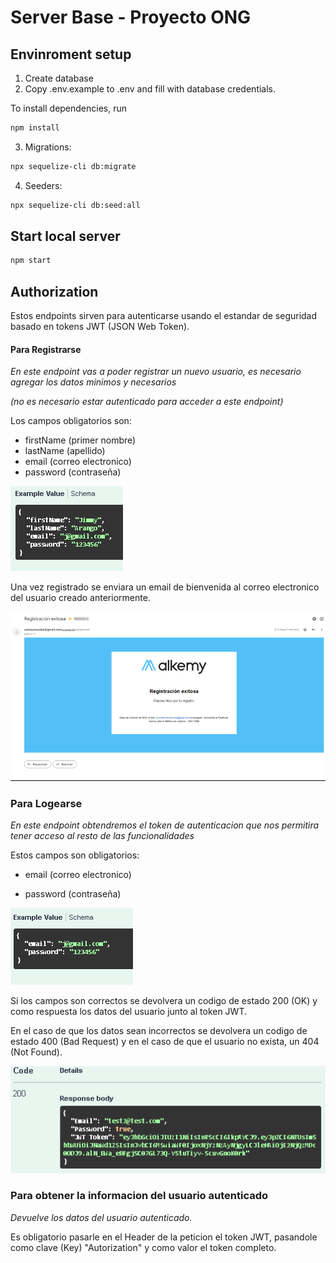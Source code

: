 # Server Base - Proyecto ONG

## Envinroment setup

1) Create database
2) Copy .env.example to .env and fill with database credentials.

To install dependencies, run
``` bash
npm install
```

3) Migrations:
``` bash
npx sequelize-cli db:migrate
```

4) Seeders:
``` bash
npx sequelize-cli db:seed:all
```

## Start local server

``` bash
npm start
```

## Authorization

Estos endpoints sirven para autenticarse usando el estandar de seguridad basado en tokens JWT (JSON Web Token).

#### Para Registrarse

_En este endpoint vas a poder registrar un nuevo usuario, es necesario agregar los datos minimos y necesarios_

_(no es necesario estar autenticado para acceder a este endpoint)_

Los campos obligatorios son:

- firstName (primer nombre)
- lastName (apellido)
- email (correo electronico)
- password (contraseña)

![EJEMPLO](https://github.com/alkemyTech/OT266-server/blob/OT266-93/public/images/registerBody.PNG?raw=true)

Una vez registrado se enviara un email de bienvenida al correo electronico del usuario creado anteriormente.

![EJEMPLO](https://github.com/alkemyTech/OT266-server/blob/OT266-93/public/images/welcome.PNG?raw=true)

### Para Logearse

  _En este endpoint obtendremos el token de autenticacion que nos permitira tener acceso al resto de las funcionalidades_

  Estos campos son obligatorios:
  
  - email (correo electronico)

  - password (contraseña)

![EJEMPLO](https://github.com/alkemyTech/OT266-server/blob/OT266-93/public/images/loginBody.PNG?raw=true)


Si los campos son correctos se devolvera un codigo de estado 200 (OK) y como respuesta los datos del usuario junto al token JWT.

En el caso de que los datos sean incorrectos se devolvera un codigo de estado 400 (Bad Request) y en el caso de que el usuario no exista, un 404 (Not Found).

![EJEMPLO](https://github.com/alkemyTech/OT266-server/blob/OT266-93/public/images/authResponse.PNG?raw=true)

### Para obtener la informacion del usuario autenticado

_Devuelve los datos del usuario autenticado._

Es obligatorio pasarle en el Header de la peticion el token JWT, pasandole como clave (Key) "Autorization" y como valor el token completo.






